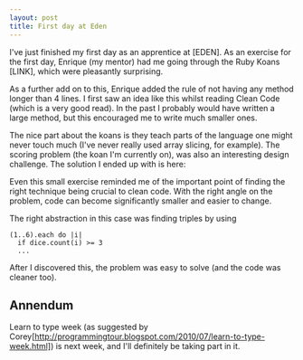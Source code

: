 ```yaml
---
layout: post
title: First day at Eden
---
```

I've just finished my first day as an apprentice at [EDEN]. As an exercise for
the first day, Enrique (my mentor) had me going through the Ruby Koans [LINK],
which were pleasantly surprising.

As a further add on to this, Enrique added the rule of not having any method
longer than 4 lines. I first saw an idea like this whilst reading Clean Code
(which is a very good read). In the past I probably would have written a large
method, but this encouraged me to write much smaller ones.

The nice part about the koans is they teach parts of the language one might
never touch much (I've never really used array slicing, for example). The
scoring problem (the koan I'm currently on), was also an interesting design
challenge. The solution I ended up with is here:

Even this small exercise reminded me of the important point of finding the
right technique being crucial to clean code. With the right angle on the
problem, code can become significantly smaller and easier to change.

The right abstraction in this case was finding triples by using

    (1..6).each do |i|
      if dice.count(i) >= 3
      ...

After I discovered this, the problem was easy to solve (and the code was cleaner too).

Annendum
---
Learn to type week (as suggested by Corey[http://programmingtour.blogspot.com/2010/07/learn-to-type-week.html])
is next week, and I'll definitely be taking part in it.

